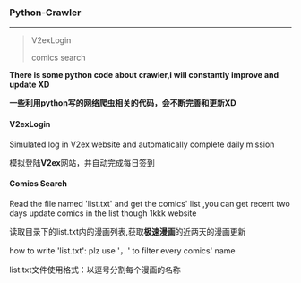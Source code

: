 ### Python-Crawler

_ _ _ _


> V2exLogin
> 
> comics search

**There is some python code about crawler,i will constantly improve and update XD**

**一些利用python写的网络爬虫相关的代码，会不断完善和更新XD**


#### V2exLogin

Simulated log in V2ex website and automatically complete daily mission

模拟登陆**V2ex**网站，并自动完成每日签到



#### Comics Search

Read the file named 'list.txt' and get the comics' list ,you can get recent two days update comics 
in the list though 1kkk website

读取目录下的list.txt内的漫画列表,获取**极速漫画**的近两天的漫画更新


how to write 'list.txt': plz use '，' to filter every comics' name

list.txt文件使用格式：以逗号分割每个漫画的名称
